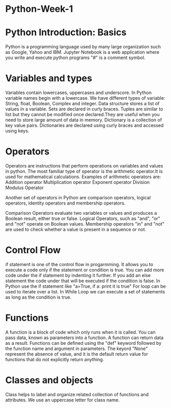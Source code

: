 # Python-Week-1
# Python Introduction: Basics

Python is a programming language used by many large organization such as Google, Yahoo and IBM.
Jupyter Notebook is a web application where you write and execute python programs 
"#" is a comment symbol.

# Variables and types

Variables contain lowercases, uppercases and underscore. In Python variable names begin with a lowercase.
We have different types of variable: String, float, Boolean, Complex and integer.
Data structure stores a list of values in a variable.
Sets are declared in curly braces.
Tuples are similar to list but they cannot be modified once declared.They are useful when you need to store large amount of data in memory.
Dictionary is a collection of key value pairs.
Dictionaries are declared using curly braces and accessed using keys.

# Operators 

Operators are instructions that perform operations on variables and values in python.
The most familiar type of operator is the arithmetic operator.It is used for mathematical calculations.
Examples of arithmetic operators are:
Addition operator
Multiplication operator
Exponent operator
Division 
Modulus Operator

Another set of operators in Python are comparison operators, logical operators, identity operators and membership operators.

Comparison Operators evaluate two variables or values and produces a Boolean result, either true or false.
Logical Operators, such as "and", "or" and "not" operate on Boolean values.
Membership operators "in" and "not" are used to check whether a value is present in a sequence or not.

# Control Flow

if statement is one of the control flow in progarmming. It allows you to execute a code only if the statement or condition is true.
You can add more code under the if statement by indenting it further.
If you add an else statement the code under that will be executed if the condition is false.
In Python use the if statement like "a=True, if a: print it is true"
For loop can be used to iterate over a list.
In While Loop we can execute a set of statements as long as the condition is true.

# Functions

A function is a block of code which only runs when it is called.
You can pass data, known as parameters into a function.
A function can return data as a result.
Functions can be defined using the "def" keyword followed by the function name and argument in parameters.
The keyord "None" represent the absence of value, and it is the default return value for functions that do not explicitly return anything.

# Classes and objects

Class helps to label and organize related collection of functions and attributes.
We use an uppercase letter for class name.

